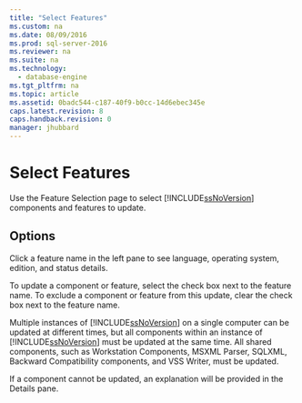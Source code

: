 ```yaml
---
title: "Select Features"
ms.custom: na
ms.date: 08/09/2016
ms.prod: sql-server-2016
ms.reviewer: na
ms.suite: na
ms.technology: 
  - database-engine
ms.tgt_pltfrm: na
ms.topic: article
ms.assetid: 0badc544-c187-40f9-b0cc-14d6ebec345e
caps.latest.revision: 8
caps.handback.revision: 0
manager: jhubbard
---
```

# Select Features
Use the Feature Selection page to select [!INCLUDE[ssNoVersion](../../Topics/TopicNameContainA/tokens/ssNoVersion_md.md)] components and features to update.  
  
## Options  
 Click a feature name in the left pane to see language, operating system, edition, and status details.  
  
 To update a component or feature, select the check box next to the feature name. To exclude a component or feature from this update, clear the check box next to the feature name.  
  
 Multiple instances of [!INCLUDE[ssNoVersion](../../Topics/TopicNameContainA/tokens/ssNoVersion_md.md)] on a single computer can be updated at different times, but all components within an instance of [!INCLUDE[ssNoVersion](../../Topics/TopicNameContainA/tokens/ssNoVersion_md.md)] must be updated at the same time. All shared components, such as Workstation Components, MSXML Parser, SQLXML, Backward Compatibility components, and VSS Writer, must be updated.  
  
 If a component cannot be updated, an explanation will be provided in the Details pane.